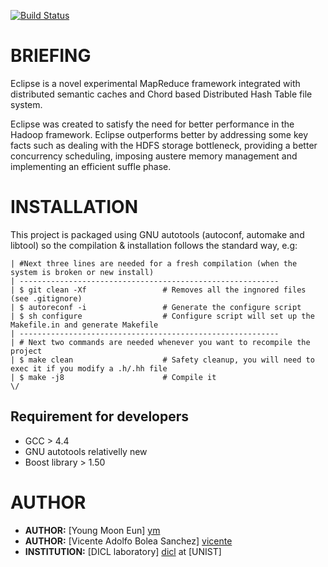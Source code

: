 [![Build Status](https://magnum.travis-ci.com/DICL/Eclipse.svg?token=MaWCP2sHsbC2FaU6ztsx)](https://magnum.travis-ci.com/DICL/Eclipse)

BRIEFING
========

Eclipse is a novel experimental MapReduce framework integrated with distributed
semantic caches and Chord based Distributed Hash Table file system.

Eclipse was created to satisfy the need for better performance in the Hadoop framework.
Eclipse outperforms better by addressing some key facts such as dealing with the 
HDFS storage bottleneck, providing a better concurrency scheduling, imposing austere 
memory management and implementing an efficient suffle phase. 

INSTALLATION
============

This project is packaged using GNU autotools (autoconf, automake and libtool) so the compilation & installation
follows the standard way, e.g: 
  
    | #Next three lines are needed for a fresh compilation (when the system is broken or new install)
    | ----------------------------------------------------------
    | $ git clean -Xf                 # Removes all the ingnored files (see .gitignore)
    | $ autoreconf -i                 # Generate the configure script
    | $ sh configure                  # Configure script will set up the Makefile.in and generate Makefile 
    | ---------------------------------------------------------- 
    | # Next two commands are needed whenever you want to recompile the project
    | $ make clean                    # Safety cleanup, you will need to exec it if you modify a .h/.hh file
    | $ make -j8                      # Compile it
    \/

Requirement for developers
-----------
 - GCC > 4.4
 - GNU autotools relativelly new
 - Boost library > 1.50
 
AUTHOR
======
 - __AUTHOR:__ [Young Moon Eun] [ym]
 - __AUTHOR:__ [Vicente Adolfo Bolea Sanchez] [vicente]
 - __INSTITUTION:__ [DICL laboratory] [dicl] at [UNIST]

<!-- Links -->
[vicente]:  https://github.com/vicentebolea
[ym]:       https://github.com/youngmoon01
[dicl]:     http://dicl.unist.ac.kr
